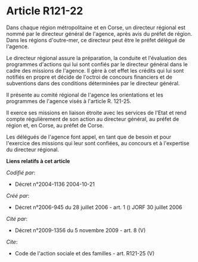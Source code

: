 # Article R121-22

Dans chaque région métropolitaine et en Corse, un directeur régional est nommé par le directeur général de l'agence, après
avis du préfet de région. Dans les régions d'outre-mer, ce directeur peut être le préfet délégué de l'agence.

Le directeur régional assure la préparation, la conduite et l'évaluation des programmes d'actions qui lui sont confiés par le
directeur général dans le cadre des missions de l'agence. Il gère à cet effet les crédits qui lui sont notifiés en propre et
décide de l'octroi de concours financiers et de subventions dans des conditions déterminées par le directeur général.

Il présente au comité régional de l'agence les orientations et les programmes de l'agence visés à l'article R. 121-25.

Il exerce ses missions en liaison étroite avec les services de l'Etat et rend compte régulièrement de son action au directeur
général, au préfet de région et, en Corse, au préfet de Corse.

Les délégués de l'agence font appel, en tant que de besoin et pour l'exercice des missions qui leur sont confiées, au
concours et à l'expertise du directeur régional.

**Liens relatifs à cet article**

_Codifié par_:

  - Décret n°2004-1136 2004-10-21

_Créé par_:

  - Décret n°2006-945 du 28 juillet 2006 - art. 1 () JORF 30 juillet 2006

_Cité par_:

  - Décret n°2009-1356 du 5 novembre 2009 - art. 8 (V)

_Cite_:

  - Code de l'action sociale et des familles - art. R121-25 (V)
